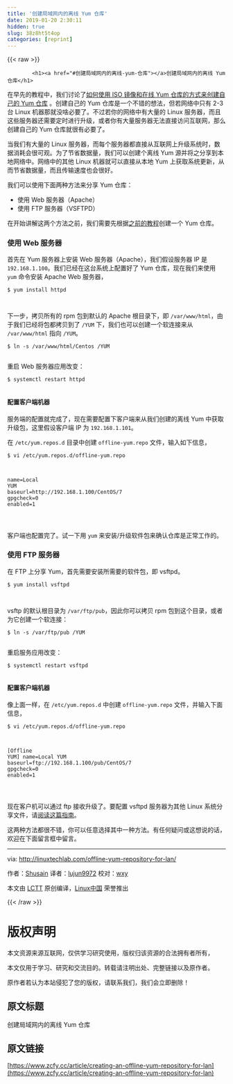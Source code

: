 ```yaml
---
title: '创建局域网内的离线 Yum 仓库' 
date: 2019-01-20 2:30:11
hidden: true
slug: 38z8ht5t4op
categories: [reprint]
---
```


{{< raw >}}

            <h1><a href="#创建局域网内的离线-yum-仓库"></a>创建局域网内的离线 Yum 仓库</h1>
<p>在早先的教程中，我们讨论了<a href="https://linux.cn/article-9296-1.html">如何使用 ISO 镜像和在线 Yum 仓库的方式来创建自己的 Yum 仓库</a> 。创建自己的 Yum 仓库是一个不错的想法，但若网络中只有 2-3 台 Linux 机器那就没啥必要了。不过若你的网络中有大量的 Linux 服务器，而且这些服务器还需要定时进行升级，或者你有大量服务器无法直接访问互联网，那么创建自己的 Yum 仓库就很有必要了。</p>
<p>当我们有大量的 Linux 服务器，而每个服务器都直接从互联网上升级系统时，数据消耗会很可观。为了节省数据量，我们可以创建个离线 Yum 源并将之分享到本地网络中。网络中的其他 Linux 机器就可以直接从本地 Yum 上获取系统更新，从而节省数据量，而且传输速度也会很好。</p>
<p>我们可以使用下面两种方法来分享 Yum 仓库：</p>
<ul>
<li>使用 Web 服务器（Apache）</li>
<li>使用 FTP 服务器（VSFTPD）</li>
</ul>
<p>在开始讲解这两个方法之前，我们需要先根据<a href="https://linux.cn/article-9296-1.html">之前的教程</a>创建一个 Yum 仓库。</p>
<h3><a href="#使用-web-服务器"></a>使用 Web 服务器</h3>
<p>首先在 Yum 服务器上安装 Web 服务器（Apache），我们假设服务器 IP 是 <code>192.168.1.100</code>。我们已经在这台系统上配置好了 Yum 仓库，现在我们来使用 <code>yum</code> 命令安装 Apache Web 服务器，</p>
<pre><code class="hljs shell"><span class="hljs-meta">$</span><span class="bash"> yum install httpd</span>

</code></pre><p>下一步，拷贝所有的 rpm 包到默认的 Apache 根目录下，即 <code>/var/www/html</code>，由于我们已经将包都拷贝到了 <code>/YUM</code> 下，我们也可以创建一个软连接来从 <code>/var/www/html</code> 指向 <code>/YUM</code>。</p>
<pre><code class="hljs dts">$ ln -s <span class="hljs-meta-keyword">/var/</span>www<span class="hljs-meta-keyword">/html/</span>Centos /YUM

</code></pre><p>重启 Web 服务器应用改变：</p>
<pre><code class="hljs shell"><span class="hljs-meta">$</span><span class="bash"> systemctl restart httpd</span>

</code></pre><h4><a href="#配置客户端机器"></a>配置客户端机器</h4>
<p>服务端的配置就完成了，现在需要配置下客户端来从我们创建的离线 Yum 中获取升级包，这里假设客户端 IP 为 <code>192.168.1.101</code>。</p>
<p>在 <code>/etc/yum.repos.d</code> 目录中创建 <code>offline-yum.repo</code> 文件，输入如下信息，</p>
<pre><code class="hljs stylus">$ vi /etc/yum<span class="hljs-selector-class">.repos</span><span class="hljs-selector-class">.d</span>/offline-yum<span class="hljs-selector-class">.repo</span>

</code></pre><pre><code class="hljs ini"><span class="hljs-attr">name</span>=Local YUM
<span class="hljs-attr">baseurl</span>=http://<span class="hljs-number">192.168</span>.<span class="hljs-number">1.100</span>/CentOS/<span class="hljs-number">7</span>
<span class="hljs-attr">gpgcheck</span>=<span class="hljs-number">0</span>
<span class="hljs-attr">enabled</span>=<span class="hljs-number">1</span>

</code></pre><p>客户端也配置完了。试一下用 <code>yum</code> 来安装/升级软件包来确认仓库是正常工作的。</p>
<h3><a href="#使用-ftp-服务器"></a>使用 FTP 服务器</h3>
<p>在 FTP 上分享 Yum，首先需要安装所需要的软件包，即 vsftpd。</p>
<pre><code class="hljs shell"><span class="hljs-meta">$</span><span class="bash"> yum install vsftpd</span>

</code></pre><p>vsftp 的默认根目录为 <code>/var/ftp/pub</code>，因此你可以拷贝 rpm 包到这个目录，或者为它创建一个软连接：</p>
<pre><code class="hljs awk">$ ln -s <span class="hljs-regexp">/var/</span>ftp<span class="hljs-regexp">/pub /</span>YUM

</code></pre><p>重启服务应用改变：</p>
<pre><code class="hljs shell"><span class="hljs-meta">$</span><span class="bash"> systemctl restart vsftpd</span>

</code></pre><h4><a href="#配置客户端机器-1"></a>配置客户端机器</h4>
<p>像上面一样，在 <code>/etc/yum.repos.d</code> 中创建 <code>offline-yum.repo</code> 文件，并输入下面信息，</p>
<pre><code class="hljs stylus">$ vi /etc/yum<span class="hljs-selector-class">.repos</span><span class="hljs-selector-class">.d</span>/offline-yum<span class="hljs-selector-class">.repo</span>

</code></pre><pre><code class="hljs ini"><span class="hljs-section">[Offline YUM]</span>
<span class="hljs-attr">name</span>=Local YUM
<span class="hljs-attr">baseurl</span>=ftp://<span class="hljs-number">192.168</span>.<span class="hljs-number">1.100</span>/pub/CentOS/<span class="hljs-number">7</span>
<span class="hljs-attr">gpgcheck</span>=<span class="hljs-number">0</span>
<span class="hljs-attr">enabled</span>=<span class="hljs-number">1</span>

</code></pre><p>现在客户机可以通过 ftp 接收升级了。要配置 vsftpd 服务器为其他 Linux 系统分享文件，请<a href="http://linuxtechlab.com/ftp-secure-installation-configuration/">阅读这篇指南</a>。</p>
<p>这两种方法都很不错，你可以任意选择其中一种方法。有任何疑问或这想说的话，欢迎在下面留言框中留言。</p>
<hr>
<p>via: <a href="http://linuxtechlab.com/offline-yum-repository-for-lan/">http://linuxtechlab.com/offline-yum-repository-for-lan/</a></p>
<p>作者：<a href="http://linuxtechlab.com/author/shsuain/">Shusain</a> 译者：<a href="https://github.com/lujun9972">lujun9972</a> 校对：<a href="https://github.com/wxy">wxy</a></p>
<p>本文由 <a href="https://github.com/LCTT/TranslateProject">LCTT</a> 原创编译，<a href="https://linux.cn/">Linux中国</a> 荣誉推出</p>

          
{{< /raw >}}

# 版权声明
本文资源来源互联网，仅供学习研究使用，版权归该资源的合法拥有者所有，

本文仅用于学习、研究和交流目的。转载请注明出处、完整链接以及原作者。

原作者若认为本站侵犯了您的版权，请联系我们，我们会立即删除！

## 原文标题
创建局域网内的离线 Yum 仓库

## 原文链接
[https://www.zcfy.cc/article/creating-an-offline-yum-repository-for-lan](https://www.zcfy.cc/article/creating-an-offline-yum-repository-for-lan)

